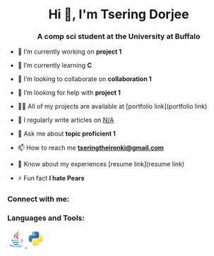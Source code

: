 <h1 align="center">Hi 👋, I'm Tsering Dorjee</h1>
<h3 align="center">A comp sci student at the University at Buffalo</h3>

- 🔭 I’m currently working on **project 1**

- 🌱 I’m currently learning **C**

- 👯 I’m looking to collaborate on **collaboration 1**

- 🤝 I’m looking for help with **project 1**

- 👨‍💻 All of my projects are available at [portfolio link](portfolio link)

- 📝 I regularly write articles on [N/A](N/A)

- 💬 Ask me about **topic proficient 1**

- 📫 How to reach me **tseringtheironki@gmail.com**

- 📄 Know about my experiences [resume link](resume link)

- ⚡ Fun fact **I hate Pears**

<h3 align="left">Connect with me:</h3>
<p align="left">
</p>

<h3 align="left">Languages and Tools:</h3>
<p align="left"> <a href="https://www.java.com" target="_blank" rel="noreferrer"> <img src="https://raw.githubusercontent.com/devicons/devicon/master/icons/java/java-original.svg" alt="java" width="40" height="40"/> </a> <a href="https://www.python.org" target="_blank" rel="noreferrer"> <img src="https://raw.githubusercontent.com/devicons/devicon/master/icons/python/python-original.svg" alt="python" width="40" height="40"/> </a> </p>
